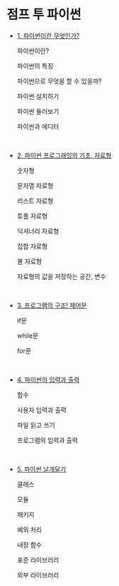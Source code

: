 # 점프 투 파이썬

- [1. 파이썬이란 무엇인가?](1.%20파이썬이란%20무엇인가%3F.md)

  파이썬이란?

  파이썬의 특징

  파이썬으로 무엇을 할 수 있을까?

  파이썬 설치하기

  파이썬 둘러보기

  파이썬과 에디터

<br/>

- [2. 파이썬 프로그래밍의 기초, 자료형](2.%20파이썬%20프로그래밍의%20기초%2C%20자료형.md)

  숫자형

  문자열 자료형

  리스트 자료형

  튜플 자료형

  딕셔너리 자료형

  집합 자료형

  불 자료형

  자료형의 값을 저장하는 공간, 변수

<br/>

- [3. 프로그램의 구조! 제어문](3.%20프로그램의%20구조!%20제어문.md)

  if문

  while문

  for문

<br/>

- [4. 파이썬의 입력과 출력](4.%20파이썬의%20입력과%20출력.md)

  함수

  사용자 입력과 출력

  파일 읽고 쓰기

  프로그램의 입력과 출력

<br/>

- [5. 파이썬 날개달기](5.%20파이썬%20날개달기.md)

  클래스

  모듈

  패키지

  예외 처리

  내장 함수

  표준 라이브러리

  외부 라이브러리

<br/>
